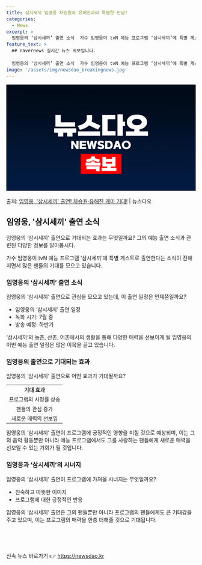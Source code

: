 ```yaml
---
title: 삼시세끼 임영웅 차승원과 유해진과의 특별한 만남!
categories:
  - News
excerpt: >
  임영웅의 ‘삼시세끼’ 출연 소식  가수 임영웅이 tvN 예능 프로그램 ‘삼시세끼’에 특별 게스트로 출연한다는…
feature_text: >
  ## navernews 실시간 뉴스 속보입니다.

  임영웅의 ‘삼시세끼’ 출연 소식  가수 임영웅이 tvN 예능 프로그램 ‘삼시세끼’에 특별 게스트로 출연한다는…
image: '/assets/img/newsdao_breakingnews.jpg'
---
```


![뉴스다오 속보](/assets/img/newsdao_breakingnews.jpg)

<p>출처: <a href="https://newsdao.kr/4521" rel="dofollow">임영웅, '삼시세끼' 출연! 차승원·유해진 케미 기대!</a> | 뉴스다오</p>

<h2 data-ke-size="size26">임영웅, '삼시세끼' 출연 소식</h2>
임영웅의 ‘삼시세끼’ 출연으로 기대되는 효과는 무엇일까요? 그의 예능 출연 소식과 관련된 다양한 정보를 알아봅시다. 

<p data-ke-size="size16">가수 임영웅이 tvN 예능 프로그램 ‘삼시세끼’에 특별 게스트로 출연한다는 소식이 전해지면서 많은 팬들의 기대를 모으고 있습니다.</p>

<h3>임영웅의 ‘삼시세끼’ 출연 소식</h3>
임영웅의 ‘삼시세끼’ 출연으로 관심을 모으고 있는데, 이 출연 일정은 언제쯤일까요? 

<ul>
  <li>임영웅의 ‘삼시세끼’ 출연 일정</li>
  <li>녹화 시기: 7월 중</li>
  <li>방송 예정: 하반기</li>
</ul>

<p data-ke-size="size16">‘삼시세끼’의 농촌, 산촌, 어촌에서의 생활을 통해 다양한 매력을 선보이게 될 임영웅의 이번 예능 출연 일정은 많은 이목을 끌고 있습니다.</p>

<h3>임영웅의 출연으로 기대되는 효과</h3>
임영웅의 ‘삼시세끼’ 출연으로 어떤 효과가 기대될까요?

<table>
  <tr>
    <td style="text-align: center; height: 17px;"><b>기대 효과</b></td>
  </tr>
  <tr>
    <td style="text-align: center; height: 17px;">프로그램의 시청률 상승</td>
  </tr>
  <tr>
    <td style="text-align: center; height: 17px;">팬들의 관심 증가</td>
  </tr>
  <tr>
    <td style="text-align: center; height: 17px;">새로운 매력의 선보임</td>
  </tr>
</table>

<p data-ke-size="size16">임영웅의 ‘삼시세끼’ 출연이 프로그램에 긍정적인 영향을 미칠 것으로 예상되며, 이는 그의 음악 활동뿐만 아니라 예능 프로그램에서도 그를 사랑하는 팬들에게 새로운 매력을 선보일 수 있는 기회가 될 것입니다.</p>

<h3>임영웅과 ‘삼시세끼’의 시너지</h3>
임영웅의 ‘삼시세끼’ 출연이 프로그램에 가져올 시너지는 무엇일까요?

<ul>
  <li>친숙하고 따뜻한 이미지</li>
  <li>프로그램에 대한 긍정적인 반응</li>
</ul>

<p data-ke-size="size16">임영웅의 ‘삼시세끼’ 출연은 그의 팬들뿐만 아니라 프로그램의 팬들에게도 큰 기대감을 주고 있으며, 이는 프로그램의 매력을 한층 더해줄 것으로 기대됩니다.</p>

<p data-ke-size="size16">&nbsp;</p>
<p data-ke-size="size16">&nbsp;</p> 

신속 뉴스 바로가기 👉 <a href="https://newsdao.kr" rel="dofollow">https://newsdao.kr</a>


